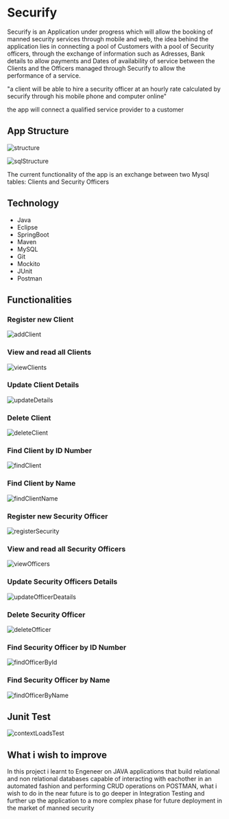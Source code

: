 #                                                                       Securify


Securify is an Application under progress which will allow the booking of manned security services through  mobile and web, 
the idea behind the application lies in connecting a pool of Customers with a pool of Security officers, through the exchange of information such as Adresses, Bank details to allow payments  and Dates of availability of service between the Clients and the Officers managed through Securify to allow the performance of a service.

"a client will be able to hire a security officer at an hourly rate calculated by securify through his mobile phone and computer online"

the app will connect a qualified service provider to a customer


## App Structure

![structure](https://user-images.githubusercontent.com/95662924/198916853-6f309b4e-39db-4054-babd-fccf777a8728.jpg)



![sqlStructure](https://user-images.githubusercontent.com/95662924/198917158-6660af9d-7174-4985-ac14-2a97d9580888.Jpg)


 The current functionality of the app is an exchange between two Mysql tables: Clients and Security Officers

## Technology

* Java
* Eclipse
* SpringBoot
* Maven
* MySQL
* Git
* Mockito
* JUnit
* Postman


## Functionalities
### Register new  Client 


![addClient](https://user-images.githubusercontent.com/95662924/198916202-751a6377-5743-4fa3-908b-d4c34e23eccb.jpg)

### View and read all Clients 

![viewClients](https://user-images.githubusercontent.com/95662924/198916257-7bf7ca4f-e19c-467e-b451-60ba2c8296fa.jpg)


### Update Client Details 

![updateDetails](https://user-images.githubusercontent.com/95662924/198916322-14a353a0-aa6c-47fb-abac-6a9fa145a720.jpg)


### Delete Client

![deleteClient](https://user-images.githubusercontent.com/95662924/198916338-7889cbd5-be7d-407c-840e-32d410fb8974.Jpg)

### Find Client by ID Number 
![findClient](https://user-images.githubusercontent.com/95662924/198916366-2e6e1d5a-5c80-48e0-b6ea-803d70afc3e7.Jpg)


### Find Client by Name

![findClientName](https://user-images.githubusercontent.com/95662924/198916376-547e20d2-7b48-4cab-bf9a-3b708ba0b7af.Jpg)


### Register new  Security Officer 
![registerSecurity](https://user-images.githubusercontent.com/95662924/198916423-52f0abdb-077c-4a17-af51-b08647f70ff3.Jpg)


### View and read all Security Officers  

![viewOfficers](https://user-images.githubusercontent.com/95662924/198916463-1e1c7f80-39be-4b55-b229-7a357bc9bc31.Jpg)

### Update Security Officers Details 

![updateOfficerDeatails](https://user-images.githubusercontent.com/95662924/198916482-1b591b66-7f82-45f4-86bc-174c54af4a67.jpg)

### Delete Security Officer 
![deleteOfficer](https://user-images.githubusercontent.com/95662924/198916515-e533a81e-6f91-4dba-be6c-e865d9705617.Jpg)


### Find Security Officer by ID Number 

![findOfficerById](https://user-images.githubusercontent.com/95662924/198916616-7db48657-f369-4bdc-960f-b20c4e5b2c2b.Jpg)

### Find Security Officer by Name
![findOfficerByName](https://user-images.githubusercontent.com/95662924/198916638-fa48c4f1-1b54-47e6-ab5e-04380850c1ab.Jpg)



## Junit Test
![contextLoadsTest](https://user-images.githubusercontent.com/95662924/198916741-80ede47e-f0f1-4fd1-a132-06d91ecc9cb4.Jpg)


## What i wish to improve 

In this project i learnt to Engeneer on JAVA applications that build relational and non relational databases capable of  interacting with eachother in an automated fashion and performing CRUD operations on POSTMAN, what i wish to do in the near future is to go deeper in Integration Testing and further up the application to a more complex phase for future deployment in the market of manned security 
